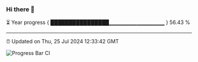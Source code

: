 ### Hi there 👋

⏳ Year progress { ████████████████▁▁▁▁▁▁▁▁▁▁▁▁▁▁ } 56.43 %

---

⏰ Updated on Thu, 25 Jul 2024 12:33:42 GMT

![Progress Bar CI](https://github.com/liununu/liununu/workflows/Progress%20Bar%20CI/badge.svg)
